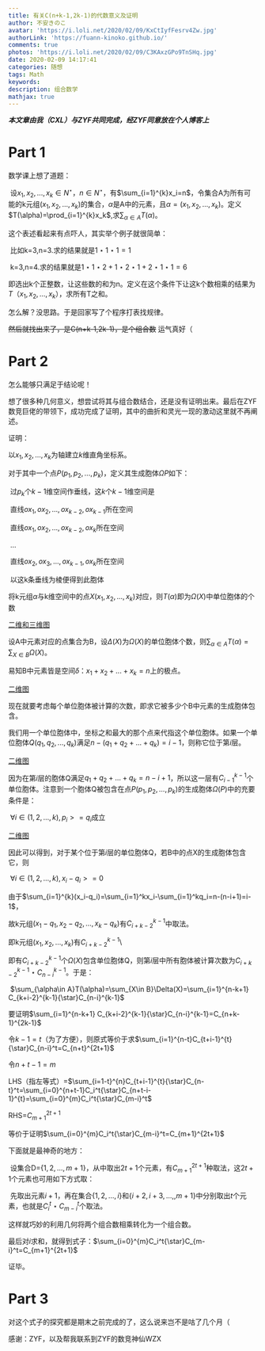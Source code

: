 ```yaml
---
title: 有关C(n+k-1,2k-1)的代数意义及证明
author: 不安きのこ
avatar: 'https://i.loli.net/2020/02/09/KxCtIyfFesrv4Zw.jpg'
authorLink: 'https://fuann-kinoko.github.io/'
comments: true
photos: 'https://i.loli.net/2020/02/09/C3KAxzGPo9TnSHq.jpg'
date: 2020-02-09 14:17:41
categories: 随想
tags: Math
keywords: 
description: 组合数学
mathjax: true
---
```

***本文章由我（CXL）与ZYF共同完成，经ZYF同意放在个人博客上***

# Part 1

数学课上想了道题：

​		设$x_1,x_2,...,x_k \in N^{\star}$，$n\in N^{\star}$，有$\sum_{i=1}^{k}x_i=n$，令集合A为所有可能的k元组$(x_1,x_2,...,x_k)$的集合，$\alpha$是A中的元素，且$\alpha=(x_1,x_2,...,x_k)$。定义$T(\alpha)=\prod_{i=1}^{k}x_k$,求$\sum_{\alpha\in A}T(\alpha)$。

这个表述看起来有点吓人，其实举个例子就很简单：

​		比如k=3,n=3.求的结果就是$1{\star}1{\star}1=1$

​			   k=3,n=4.求的结果就是$1{\star}1{\star}2+1{\star}2{\star}1+2{\star}1{\star}1=6$

​		即选出k个正整数，让这些数的和为n。定义在这个条件下让这k个数相乘的结果为$T（x_1,x_2,...,x_k）$，求所有T之和。



怎么解？没思路。于是回家写了个程序打表找规律。

~~然后就找出来了，是C(n+k-1,2k-1)，是个组合数~~   运气真好（

# Part 2

怎么能够只满足于结论呢！

想了很多种几何意义，想尝试将其与组合数结合，还是没有证明出来。最后在ZYF数竞巨佬的带领下，成功完成了证明，其中的曲折和灵光一现的激动这里就不再阐述。

证明：

以$x_1,x_2,...,x_k$为轴建立$k$维直角坐标系。

对于其中一个点$P(p_1,p_2,...,p_k)$，定义其生成胞体$\Omega P$如下：

​	过$p_k$个$k-1$维空间作垂线，这$k$个$k-1$维空间是

​		直线$ox_1,ox_2,...,ox_{k-2},ox_{k-1}$所在空间

​		直线$ox_1,ox_2,...,ox_{k-2},ox_k$所在空间

​		...

​		直线$ox_2,ox_3,...,ox_{k-1},ox_k$所在空间

​	以这k条垂线为棱便得到此胞体

将k元组$\alpha$与k维空间中的点$X(x_1,x_2,...,x_k)$对应，则$T(\alpha)$即为$\Omega(X)$中单位胞体的个数

[二维和三维图](https://i.loli.net/2020/02/09/T7Q5vxqmpu3nkhg.jpg)

设A中元素对应的点集合为B，设$\Delta(X)$为$\Omega(X)$的单位胞体个数，则$\sum_{\alpha\in A}T(\alpha)=\sum_{X\in B}\Omega(X)$。

易知B中元素皆是空间$\delta：x_1+x_2+...+x_k=n$上的极点。

[二维图](https://i.loli.net/2020/02/09/4Ac9ilFNuwrJ3Px.jpg)

现在就要考虑每个单位胞体被计算的次数，即求它被多少个B中元素的生成胞体包含。



我们用一个单位胞体中，坐标之和最大的那个点来代指这个单位胞体。如果一个单位胞体$Q(q_1,q_2,...,q_k)$满足$n-(q_1+q_2+...+q_k)=i-1$，则称它位于第$i$层。

[二维图](https://i.loli.net/2020/02/09/xKgnE7Y6fSNJvcu.jpg)

因为在第$i$层的胞体Q满足$q_1+q_2+...+q_k=n-i+1$，所以这一层有$C_{i-1}^{k-1}$个单位胞体。注意到一个胞体Q被包含在点$P(p_1,p_2,...,p_k)$的生成胞体$\Omega(P)$中的充要条件是：

​	$\forall i\in{(1,2,...,k)},p_i>=q_i$成立

[二维图](https://i.loli.net/2020/02/09/cj4aEMvTOlI9Ktd.jpg)

因此可以得到，对于某个位于第$i$层的单位胞体Q，若B中的点X的生成胞体包含它，则

​	$\forall i\in{(1,2,...,k)},x_i-q_i>=0$

由于$\sum_{i=1}^{k}(x_i-q_i)=\sum_{i=1}^kx_i-\sum_{i=1}^kq_i=n-(n-i+1)=i-1$，

故k元组$(x_1-q_1,x_2-q_2,...,x_k-q_k)$有$C_{i+k-2}^{k-1}$中取法。

即k元组$(x_1,x_2,...,x_k)$有$C_{i+k-2}^{k-1}$\

即有$C_{i+k-2}^{k-1}$个$\Omega(X)$包含单位胞体Q，则第$i$层中所有胞体被计算次数为$C_{i+k-2}^{k-1}{\star}C_{n-i}^{k-1}$。于是：

​	$\sum_{\alpha\in A}T(\alpha)=\sum_{X\in B}\Delta(X)=\sum_{i=1}^{n-k+1} C_{k+i-2}^{k-1}{\star}C_{n-i}^{k-1}$



要证明$\sum_{i=1}^{n-k+1} C_{k+i-2}^{k-1}{\star}C_{n-i}^{k-1}=C_{n+k-1}^{2k-1}$

令$k-1=t$（为了方便），则原式等价于求$\sum_{i=1}^{n-t}C_{t+i-1}^{t}{\star}C_{n-i}^t=C_{n+t}^{2t+1}$

令$n+t-1=m$

LHS（指左等式）=$\sum_{i=1-t}^{n}C_{t+i-1}^{t}{\star}C_{n-t}^t=\sum_{i=0}^{n+t-1}C_i^t{\star}C_{n+t-i-1}^{t}=\sum_{i=0}^{m}C_i^t{\star}C_{m-i}^t$

RHS=$C_{m+1}^{2t+1}$

等价于证明$\sum_{i=0}^{m}C_i^t{\star}C_{m-i}^t=C_{m+1}^{2t+1}$



下面就是最神奇的地方：

​	设集合D={$1,2,...,m+1$}，从中取出$2t+1$个元素，有$C_{m+1}^{2t+1}$种取法，这$2t+1$个元素也可用如下方式取：

​	先取出元素$i+1$，再在集合{$1,2,...,i$}和{$i+2,i+3,...,,m+1$}中分别取出$t$个元素，也就是$C_i^t{\star}C_{m-i}^t$个取法。

这样就巧妙的利用几何将两个组合数相乘转化为一个组合数。



最后对$i$求和，就得到式子：$\sum_{i=0}^{m}C_i^t{\star}C_{m-i}^t=C_{m+1}^{2t+1}$

证毕。

# Part 3

对这个式子的探究都是期末之前完成的了，这么说来岂不是咕了几个月（

感谢：ZYF，以及帮我联系到ZYF的数竞神仙WZX

